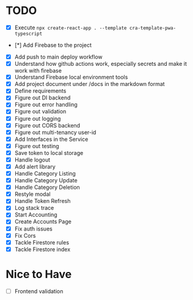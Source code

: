 # TODO

- [x] Execute `npx create-react-app . --template cra-template-pwa-typescript`
- [*] Add Firebase to the project
- [x] Add push to main deploy workflow
- [x] Understand how github actions work, especially secrets and make it work with firebase
- [x] Understand Firebase local environment tools
- [x] Add project document under /docs in the markdown format
- [x] Define requirements
- [x] Figure out DI backend
- [x] Figure out error handling
- [x] Figure out validation
- [x] Figure out logging
- [x] Figure out CORS backend
- [x] Figure out multi-tenancy user-id
- [x] Add Interfaces in the Service
- [x] Figure out testing
- [x] Save token to local storage
- [x] Handle logout
- [x] Add alert library
- [x] Handle Category Listing
- [x] Handle Category Update
- [x] Handle Category Deletion
- [x] Restyle modal
- [x] Handle Token Refresh
- [x] Log stack trace
- [x] Start Accounting
- [x] Create Accounts Page
- [x] Fix auth issues
- [x] Fix Cors
- [x] Tackle Firestore rules
- [x] Tackle Firestore index

# Nice to Have

- [ ] Frontend validation
